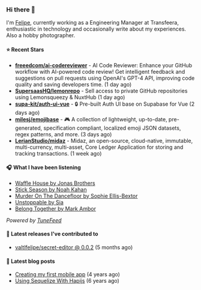 ### Hi there 👋

I'm [Felipe](https://felipevm.com), currently working as a Engineering Manager at Transfeera, enthusiastic in technology and occasionally write about my experiences. Also a hobby photographer.

#### ⭐ Recent Stars
- **[freeedcom/ai-codereviewer](https://github.com/freeedcom/ai-codereviewer)** - AI Code Reviewer: Enhance your GitHub workflow with AI-powered code review! Get intelligent feedback and suggestions on pull requests using OpenAI&#39;s GPT-4 API, improving code quality and saving developers time. (1 day ago)
- **[SupersaasHQ/lemonrepo](https://github.com/SupersaasHQ/lemonrepo)** - Sell access to private GitHub repositories using Lemonsqueezy &amp; NuxtHub (1 day ago)
- **[supa-kit/auth-ui-vue](https://github.com/supa-kit/auth-ui-vue)** - 🔒 Pre-built Auth UI base on Supabase for Vue (2 days ago)
- **[milesj/emojibase](https://github.com/milesj/emojibase)** - 🎮 A collection of lightweight, up-to-date, pre-generated, specification compliant, localized emoji JSON datasets, regex patterns, and more. (3 days ago)
- **[LerianStudio/midaz](https://github.com/LerianStudio/midaz)** - Midaz, an open-source, cloud-native, immutable, multi-currency, multi-asset, Core Ledger Application for storing and tracking transactions.  (1 week ago)

#### 🎧 What I have been listening
- [Waffle House by Jonas Brothers](https://open.spotify.com/track/5iE3eUH2WGCXcE2xr6DEmU)
- [Stick Season by Noah Kahan](https://open.spotify.com/track/0mflMxspEfB0VbI1kyLiAv)
- [Murder On The Dancefloor by Sophie Ellis-Bextor](https://open.spotify.com/track/4tKGFmENO69tZR9ahgZu48)
- [Unstoppable by Sia](https://open.spotify.com/track/1yvMUkIOTeUNtNWlWRgANS)
- [Belong Together by Mark Ambor](https://open.spotify.com/track/0rtDE9zfXbamTlRUSwY7zy)

_Powered by [TuneFeed](https://tunefeed.app?ref=valtlfelipe-gh-profile)_ 

#### 🚀 Latest releases I've contributed to


- [valtlfelipe/secret-editor @ 0.0.2](https://github.com/valtlfelipe/secret-editor/releases/tag/0.0.2) (5 months ago)

#### 📄 Latest blog posts
- [Creating my first mobile app](https://felipevm.com/posts/creating-my-first-mobile-app/) (4 years ago)
- [Using Sequelize With Hapijs](https://felipevm.com/posts/using-sequelize-with-hapijs/) (6 years ago)
